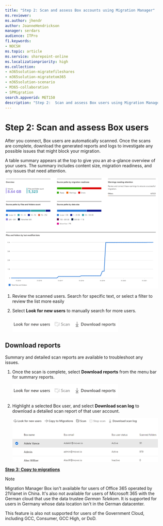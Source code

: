 ```yaml
---
title: "Step 2: Scan and assess Box accounts using Migration Manager"
ms.reviewer: 
ms.author: jhendr
author: JoanneHendrickson
manager: serdars
audience: ITPro
f1.keywords:
- NOCSH
ms.topic: article
ms.service: sharepoint-online
ms.localizationpriority: high
ms.collection:
- m365solution-migratefileshares
- m365solution-migratetom365
- m365solution-scenario
- M365-collaboration
- SPMigration
search.appverid: MET150
description: "Step 2:  Scan and assess Box users using Migration Manager."
---
```


# Step 2: Scan and assess Box users

After you connect, Box users are automatically scanned. Once the scans are complete, download the generated reports and logs to investigate any possible issues that might block your migration.

A table summary appears at the top to give you an at-a-glance overview of your users. The summary includes content size, migration readiness, and any issues that need attention.

   ![Summary of scanned Box users](media/mm-box-scan-assess-summary.png)


1. Review the scanned users. Search for specific text, or select a filter to review the list more easily
2. Select **Look for new users** to manually search for more users.

    ![Box menu bar after scan](media/mm-box-scan-menu.png)



## Download reports

Summary and detailed scan reports are available to troubleshoot any issues.

1. Once the scan is complete, select **Download reports** from the menu bar for summary reports.

    ![Box menu bar after scan](media/mm-box-scan-menu.png)


2. Highlight a selected Box user, and select **Download scan log**  to download a detailed scan report of that user account. </br>

    ![Download individual scan log button](media/mm-box-scan-download-scan-log.png)

[ **Step 3: Copy to migrations**](mm-box-step3-copy-to-migrations.md)


>[!NOTE]
>Migration Manager Box isn't available for users of Office 365 operated by 21Vianet in China. It's also not available for users of Microsoft 365 with the German cloud that use the data trustee *German Telekom*. It is supported for users in Germany whose data location isn't in the German datacenter.
>
> This feature is also not supported for users of the Government Cloud, including GCC, Consumer, GCC High, or DoD.